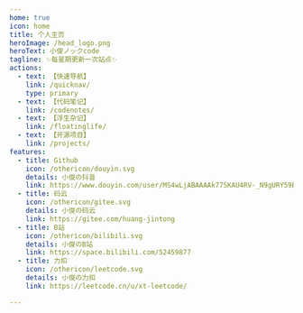 ```yaml
---
home: true
icon: home
title: 个人主页
heroImage: /head_logo.png
heroText: 小俊ノックcode
tagline: ✨每星期更新一次站点✨
actions:
  - text: 【快速导航】
    link: /quicknav/
    type: primary
  - text: 【代码笔记】
    link: /codenotes/
  - text: 【浮生杂记】
    link: /floatinglife/
  - text: 【开源项目】
    link: /projects/
features:
  - title: Github
    icon: /othericon/douyin.svg
    details: 小俊の抖音
    link: https://www.douyin.com/user/MS4wLjABAAAAk77SKAU4RV-_N9gURY59Bbbg82Wlbw7QQVftHhMdRPM
  - title: 码云
    icon: /othericon/gitee.svg
    details: 小俊の码云
    link: https://gitee.com/huang-jintong
  - title: B站
    icon: /othericon/bilibili.svg
    details: 小俊のB站
    link: https://space.bilibili.com/52459877
  - title: 力扣
    icon: /othericon/leetcode.svg
    details: 小俊の力扣
    link: https://leetcode.cn/u/xt-leetcode/

---
```



